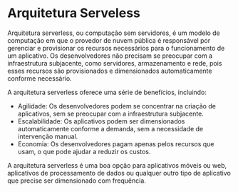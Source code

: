 # Arquitetura Serveless

Arquitetura serverless, ou computação sem servidores, é um modelo de computação em que o provedor de nuvem pública é responsável por gerenciar e provisionar os recursos necessários para o funcionamento de um aplicativo. Os desenvolvedores não precisam se preocupar com a infraestrutura subjacente, como servidores, armazenamento e rede, pois esses recursos são provisionados e dimensionados automaticamente conforme necessário.

A arquitetura serverless oferece uma série de benefícios, incluindo:

* Agilidade: Os desenvolvedores podem se concentrar na criação de aplicativos, sem se preocupar com a infraestrutura subjacente.
* Escalabilidade: Os aplicativos podem ser dimensionados automaticamente conforme a demanda, sem a necessidade de intervenção manual.
* Economia: Os desenvolvedores pagam apenas pelos recursos que usam, o que pode ajudar a reduzir os custos.

A arquitetura serverless é uma boa opção para aplicativos móveis ou web, aplicativos de processamento de dados ou qualquer outro tipo de aplicativo que precise ser dimensionado com frequência.
